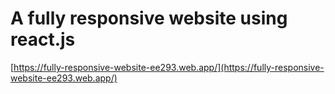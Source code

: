 # A fully responsive website using react.js

[https://fully-responsive-website-ee293.web.app/](https://fully-responsive-website-ee293.web.app/)